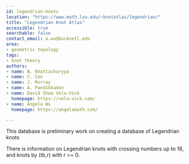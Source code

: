 ```yaml
---
id: legendrian-knots
location: "https://www.math.lsu.edu/~knotatlas/legendrian/"
title: "Legendrian Knot Atlas"
accessible: true
searchable: false
contact_email: a.wu@bucknell.edu
area:
- geometric topology
tags:
- knot theory
authors:
- name: N. Bhattacharyya
- name: C. Cox
- name: J. Murray
- name: A. Pandikkadan
- name: David Shea Vela-Vick
  homepage: https://vela-vick.com/
- name: Angela Wu
  homepage: https://angelamath.com/

---
```


This database is preliminary work on creating a database of Legendrian knots

There is information on Legendrian knots with crossing numbers up to 16,
and knots by (tb,r) with r >= 0.

